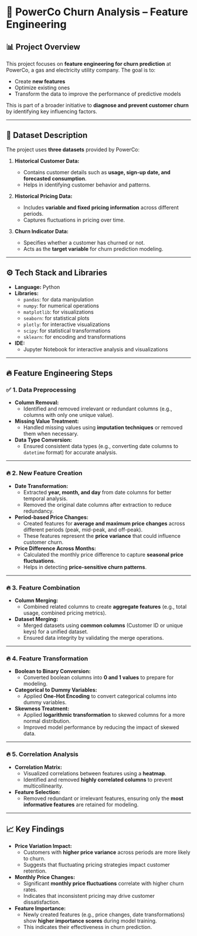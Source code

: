 # 🚀 **PowerCo Churn Analysis – Feature Engineering**

## 📊 **Project Overview**
This project focuses on **feature engineering for churn prediction** at PowerCo, a gas and electricity utility company. The goal is to:  
- Create **new features**  
- Optimize existing ones  
- Transform the data to improve the performance of predictive models  

This is part of a broader initiative to **diagnose and prevent customer churn** by identifying key influencing factors.

---

## 📁 **Dataset Description**
The project uses **three datasets** provided by PowerCo:  

1. **Historical Customer Data:**  
   - Contains customer details such as **usage, sign-up date, and forecasted consumption**.  
   - Helps in identifying customer behavior and patterns.  

2. **Historical Pricing Data:**  
   - Includes **variable and fixed pricing information** across different periods.  
   - Captures fluctuations in pricing over time.  

3. **Churn Indicator Data:**  
   - Specifies whether a customer has churned or not.  
   - Acts as the **target variable** for churn prediction modeling.  

---

## ⚙️ **Tech Stack and Libraries**
- **Language:** Python  
- **Libraries:**  
    - `pandas`: for data manipulation  
    - `numpy`: for numerical operations  
    - `matplotlib`: for visualizations  
    - `seaborn`: for statistical plots  
    - `plotly`: for interactive visualizations  
    - `scipy`: for statistical transformations  
    - `sklearn`: for encoding and transformations  
- **IDE:**  
    - Jupyter Notebook for interactive analysis and visualizations  

---

## 🔥 **Feature Engineering Steps**

### ✅ **1. Data Preprocessing**
- **Column Removal:**  
    - Identified and removed irrelevant or redundant columns (e.g., columns with only one unique value).  
- **Missing Value Treatment:**  
    - Handled missing values using **imputation techniques** or removed them when necessary.  
- **Data Type Conversion:**  
    - Ensured consistent data types (e.g., converting date columns to `datetime` format) for accurate analysis.  

---

### 🔥 **2. New Feature Creation**
- **Date Transformation:**  
    - Extracted **year, month, and day** from date columns for better temporal analysis.  
    - Removed the original date columns after extraction to reduce redundancy.  
- **Period-based Price Changes:**  
    - Created features for **average and maximum price changes** across different periods (peak, mid-peak, and off-peak).  
    - These features represent the **price variance** that could influence customer churn.  
- **Price Difference Across Months:**  
    - Calculated the monthly price difference to capture **seasonal price fluctuations**.  
    - Helps in detecting **price-sensitive churn patterns**.  

---

### 🔥 **3. Feature Combination**
- **Column Merging:**  
    - Combined related columns to create **aggregate features** (e.g., total usage, combined pricing metrics).  
- **Dataset Merging:**  
    - Merged datasets using **common columns** (Customer ID or unique keys) for a unified dataset.  
    - Ensured data integrity by validating the merge operations.  

---

### 🔥 **4. Feature Transformation**
- **Boolean to Binary Conversion:**  
    - Converted boolean columns into **0 and 1 values** to prepare for modeling.  
- **Categorical to Dummy Variables:**  
    - Applied **One-Hot Encoding** to convert categorical columns into dummy variables.  
- **Skewness Treatment:**  
    - Applied **logarithmic transformation** to skewed columns for a more normal distribution.  
    - Improved model performance by reducing the impact of skewed data.  

---

### 🔥 **5. Correlation Analysis**
- **Correlation Matrix:**  
    - Visualized correlations between features using a **heatmap**.  
    - Identified and removed **highly correlated columns** to prevent multicollinearity.  
- **Feature Selection:**  
    - Removed redundant or irrelevant features, ensuring only the **most informative features** are retained for modeling.  

---

## 📈 **Key Findings**
- **Price Variation Impact:**  
    - Customers with **higher price variance** across periods are more likely to churn.  
    - Suggests that fluctuating pricing strategies impact customer retention.  
- **Monthly Price Changes:**  
    - Significant **monthly price fluctuations** correlate with higher churn rates.  
    - Indicates that inconsistent pricing may drive customer dissatisfaction.  
- **Feature Importance:**  
    - Newly created features (e.g., price changes, date transformations) show **higher importance scores** during model training.  
    - This indicates their effectiveness in churn prediction.  


